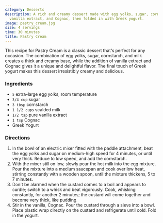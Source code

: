 ```yaml
---
category: Desserts
description: A rich and creamy dessert made with egg yolks, sugar, cornstarch, milk,
  vanilla extract, and Cognac, then folded in with Greek yogurt.
image: pastry_cream.jpg
size: 4 servings
time: 30 minutes
title: Pastry Cream
---
```


This recipe for Pastry Cream is a classic dessert that's perfect for any occasion. The combination of egg yolks, sugar, cornstarch, and milk creates a thick and creamy base, while the addition of vanilla extract and Cognac gives it a unique and delightful flavor. The final touch of Greek yogurt makes this dessert irresistibly creamy and delicious.

### Ingredients

* `5` extra-large egg yolks, room temperature
* `3/4 cup` sugar
* `3 tbsp` cornstarch
* `1 1/2 cups` scalded milk
* `1/2 tsp` pure vanilla extract
* `1 tsp` Cognac
* Greek Yogurt

### Directions

1. In the bowl of an electric mixer fitted with the paddle attachment, beat the egg yolks and sugar on medium-high speed for 4 minutes, or until very thick. Reduce to low speed, and add the cornstarch.
2. With the mixer still on low, slowly pour the hot milk into the egg mixture. Pour the mixture into a medium saucepan and cook over low heat, stirring constantly with a wooden spoon, until the mixture thickens, 5 to 7 minutes.
3. Don't be alarmed when the custard comes to a boil and appears to curdle; switch to a whisk and beat vigorously. Cook, whisking constantly, for another 2 minutes; the custard will come together and become very thick, like pudding.
4. Stir in the vanilla, Cognac. Pour the custard through a sieve into a bowl. Place plastic wrap directly on the custard and refrigerate until cold. Fold in the yogurt.